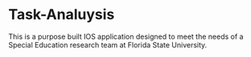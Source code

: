 # Task-Analuysis
This is a purpose built IOS application designed to meet the needs of a Special Education research team at Florida State University.
